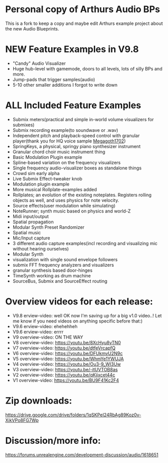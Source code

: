 
# Personal copy of Arthurs Audio BPs

This is a fork to keep a copy and maybe edit Arthurs example project about the new Audio Blueprints.

# NEW Feature Examples in V9.8

- "Candy" Audio Visualizer
- Huge hub-level with gamemode, doors to all levels, lots of silly BPs and more.
- Jump-pads that trigger samples(audio)
- 5-10 other smaller additions I forgot to write down


# ALL Included Feature Examples

- Submix meters(practical and simple in-world volume visualizers for submixes)
- Submix recording example(to soundwave or .wav)
- Independent pitch and playback-speed control with granular player(thank you for HQ voice sample [Megagoth1702](https://forums.unrealengine.com/community/got-skills-looking-for-talent/looking-for-work/1710171))
- SpringKeys, a physical, springy piano synthesizer instrument
- Granular chord choir music instrument thing
- Basic Modulation Plugin example
- Spline-based variation on the frequency visualizers
- Single frequency audio-visualizer boxes as standalone things
- Crowd sim early alpha
- Live Submix Effect-tweaker knob
- Modulation plugin example
- More musical Rollplate-examples added
- Rollplates; an evolution of the existing noteplates. Registers rolling objects as well, and uses physics for note velocity.
- Source effects(user modulation while simulating)
- NoteRunner; synth music based on physics and world-Z
- Midi input/output
- Spatial propagation
- Modular Synth Preset Randomizer
- Spatial music
- Mic/Input capture
- 3 different audio capture examples(incl recording and visualizing mic without hearing ourselves)
- Modular Synth
- visualization with single sound envelope followers
- submix FFT frequency analyzers and visualizers
- granular synthesis based door-hinges
- TimeSynth working as drum machine
- SourceBus, Submix and SourceEffect routing


# Overview videos for each release:
- V9.8 erview-video: well OK now I'm saving up for a big v1.0 video..! Let me know if you need videos on anything specific before that:)
- V9.6 erview-video: ehehehheh
- V9.6 erview-video: errrr
- V9 overview-video: ON THE WAY
- V8 overview-video: https://youtu.be/8XcHyu8yTN0
- V7 overview-video: https://youtu.be/dtfeVrcapfQ
- V6 overview-video: https://youtu.be/DFUkmvU2N9c
- V5 overview-video: https://youtu.be/WhmYe1YWUJA
- V4 overview-video: https://youtu.be/Ou3-9_WI3Uw
- V3 overview-video: https://youtu.be/-itUVTOB8as
- V2 overview-video: https://youtu.be/qKjixcet44c
- V1 overview-video: https://youtu.be/BU9F41Kc2F4

# Zip downloads: 
https://drive.google.com/drive/folders/1qSKPeI24RbAg89Koz0v-XikVPo8FG7Wp

# Discussion/more info: 
https://forums.unrealengine.com/development-discussion/audio/1618651
